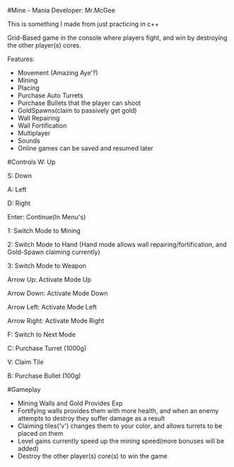 
#Mine - Mania Developer: Mr.McGee

This is something I made from just practicing in c++

Grid-Based game in the console where players fight, and win by destroying the other player(s) cores.

Features:
- Movement (Amazing Aye'?)
- Mining
- Placing
- Purchase Auto Turrets
- Purchase Bullets that the player can shoot
- GoldSpawns(claim to passively get gold)
- Wall Repairing
- Wall Fortification
- Multiplayer
- Sounds
- Online games can be saved and resumed later


#Controls
W: Up

S: Down

A: Left

D: Right

Enter: Continue(In Menu's)

1: Switch Mode to Mining

2: Switch Mode to Hand (Hand mode allows wall repairing/fortification, and Gold-Spawn claiming currently)

3: Switch Mode to Weapon

Arrow Up: Activate Mode Up

Arrow Down: Activate Mode Down

Arrow Left: Activate Mode Left

Arrow Right: Activate Mode Right

F: Switch to Next Mode

C: Purchase Turret (1000g)

V: Claim Tile

B: Purchase Bullet (100g)


#Gameplay

- Mining Walls and Gold Provides Exp
- Fortifying walls provides them with more health, and when an enemy attempts to destroy they suffer damage as a result
- Claiming tiles('v') changes them to your color, and allows turrets to be placed on them
- Level gains currently speed up the mining speed(more bonuses will be added)
- Destroy the other player(s) core(s) to win the game

